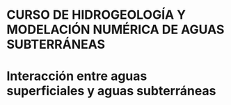 # CURSO DE HIDROGEOLOGÍA Y MODELACIÓN NUMÉRICA DE AGUAS SUBTERRÁNEAS

# Interacción entre aguas superficiales y aguas subterráneas
